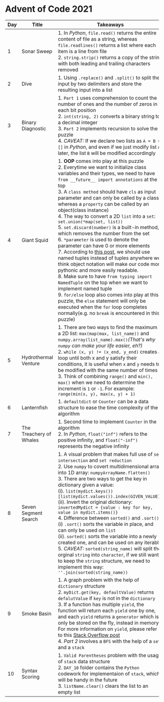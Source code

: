 # Advent of Code 2021

| Day | Title | Takeaways |
| ---- | ---------------- | ---------------------- |
| 1 | Sonar Sweep | 1. In *Python*, `file.read()` returns the entire content of file as a string, whereas `file.readlines()` returns a list where each item is a line from file<br>2. `string.strip()` returns a copy of the string with both leading and trailing characters removed |
| 2 | Dive | 1. Using `.replace()` and `.split()` to split the input by two delimiters and store the resulting input into a list |
| 3 | Binary Diagnostic | 1. `Part 1` uses comprehension to count the number of ones and the number of zeros in each bit position<br>2. `int(string, 2)` converts a binary string to a decimal integer<br>3. `Part 2` implements recursion to solve the puzzle<br>4. *CAVEAT:* If we declare two lists as `A = B = []` in *Python*, and even if we just modify list `A` later, the list `B` will be modified accordingly |
| 4 | Giant Squid | 1. **OOP** comes into play at this puzzle <br>2. Everytime we want to initialize class variables and their types, we need to have `from __future__ import annotations` at the top<br>3. A `class method` should have `cls` as input parameter and can only be called by a class, whereas a `property` can be called by an object(class instance) <br>4. The way to convert a 2D `list` into a `set`: `set.union(*map(set, list))`<br>5. `set.discard(number)` is a built-in method, which removes the number from the set<br>6. `*parameter` is used to denote the parameter can have 0 or more elements<br>7. According to [this post](https://stackoverflow.com/a/2970722), we should use named tuples instead of tuples anywhere we think object notation will make our code more pythonic and more easily readable.<br>8. Make sure to have `from typing import NamedTuple` on the top when we want to implement named tuple<br>9. `for/else` loop also comes into play at this puzzle, the `else` statement will only be executed when the `for` loop completes normally(e.g. no `break` is encountered in this puzzle) |
| 5 | Hydrothermal Venture | 1. There are two ways to find the maximum in a 2D list: `max(map(max, list_name))` and `numpy.array(list_name).max()`*(That's why `numpy` can make your life easier, eh?)*<br>2. `while (x, y) != (x_end, y_end)` creates a loop until both x and y satisfy their conditions, it is useful when `x` and `y` needs to be modified with the same number of times<br>3. Think of combining `range()` and `min(), max()` when we need to determine the increment is `1` or `-1`. For example: `range(min(x, y), max(x, y) + 1)` |
| 6 | Lanternfish | 1. `defaultdict` or `Counter` can be a data structure to ease the time complexity of the algorithm |
| 7 | The Treachery of Whales | 1. Second time to implement `Counter` in the algorithm<br>2. In *Python*, `float("inf")` refers to the positive infinity, and `float("-inf")` represents the negative infinity |
| 8 | Seven Segment Search | 1. A visual problem that makes full use of `set intersection` and `set reduction`<br>2. Use `numpy` to covert multidimensional arrar into 1D array: `numpyArrayName.flatten()`<br>3. There are two ways to get the key in dictionary given a value:<br>(i). `list(mydict.keys())[list(mydict.values()).index(GIVEN_VALUE)]`<br>(ii). Invert the original dictionary: `invertedMydict = {value : key for key, value in mydict.items()}`<br>4. Difference between `sorted()` and `.sort()`:<br>(i) `.sort()` sorts the variable in place, and can only be used on `list`<br>(ii). `sorted()` sorts the variable into a newly created one, and can be used on any iterable<br>5. *CAVEAT:* `sorted(string_name)` will split the orginal `string` into `character`, if we still want to keep the `string` structure, we need to implement this way: `''.join(sorted(string_name))` |
| 9 | Smoke Basin | 1. A graph problem with the help of `dictionary` structure<br>2. `myDict.get(key, defaultValue)` returns `defalutValue` if `key` is not in the `dictionary`<br>3. If a function has multiple `yield`, the function will return each `yield` one by one, and each `yield` returns a `generator` which is only be stored on the fly, instead in memory. For more information on `yield`, please refer to this [Stack Overflow post](https://stackoverflow.com/a/231855)<br>4. *Part 2* involves a `BFS` with the help of a `set` and a `stack` |
| 10 | Syntax Scoring | 1. `Valid Parentheses` problem with the usage of `stack` data structure<br>2. `DAY_10` folder contains the `Python` codework for implementaion of `stack`, which will be handy in the future<br>3. `listName.clear()` clears the list to an empty list |

